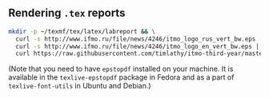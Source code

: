 ## Rendering `.tex` reports

```sh
mkdir -p ~/texmf/tex/latex/labreport && \
  curl -s http://www.ifmo.ru/file/news/4246/itmo_logo_rus_vert_bw.eps | epstopdf -f -o=$HOME/texmf/tex/latex/labreport/itmo-ru.pdf && \
  curl -s http://www.ifmo.ru/file/news/4246/itmo_logo_en_vert_bw.eps | epstopdf -f -o=$HOME/texmf/tex/latex/labreport/itmo-en.pdf && \
  curl https://raw.githubusercontent.com/timlathy/itmo-third-year/master/labreport.cls -o ~/texmf/tex/latex/labreport/labreport.cls
```

(Note that you need to have `epstopdf` installed on your machine. It is available
in the `texlive-epstopdf` package in Fedora and as a part of `texlive-font-utils` in Ubuntu and Debian.)
